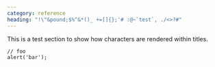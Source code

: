 ```yaml
---
category: reference
heading: "!\"&pound;$%^&*()_ +=[]{};'# :@~`test`, ./<>?#"
---
```


This is a test section to show how characters are rendered within titles.

    // foo
    alert('bar');